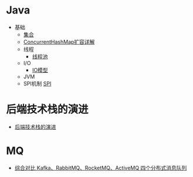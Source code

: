 # Java
+ 基础
   - [集合](https://blog.csdn.net/ThinkWon/article/details/104588551)
   - [ConcurrentHashMap扩容详解](https://blog.csdn.net/zzu_seu/article/details/106698150)
   - 线程
     - [线程池](https://tech.meituan.com/2020/04/02/java-pooling-pratice-in-meituan.html)
   - I/O
     - [IO模型](https://www.cnblogs.com/cainingning/p/9556642.html)
   - JVM
   - SPI机制 [SPI](https://www.jianshu.com/p/3a3edbcd8f24)
   
# 后端技术栈的演进
+ [后端技术栈的演进](https://coderxing.gitbooks.io/architecture-evolution/di-san-pian-ff1a-bu-luo/613-nginx-fu-zai-jun-heng.html)

# MQ
 - [综合对比 Kafka、RabbitMQ、RocketMQ、ActiveMQ 四个分布式消息队列](https://mp.weixin.qq.com/s/lpsQ3dEZHma9H0V_mcxuTw)

